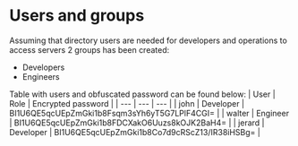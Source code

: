 # Users and groups

Assuming that directory users are needed for developers and operations to access servers 2 groups has been created:
* Developers
* Engineers

Table with users and obfuscated password can be found below:
| User | Role | Encrypted password |
| --- | --- | --- |
| john   | Developer | BI1U6QE5qcUEpZmGki1b8Fsqm3sYh6yT5G7LPlF4CGI= |
| walter | Engineer  | BI1U6QE5qcUEpZmGki1b8FDCXakO6Uuzs8kOJK2BaH4= |
| jerard | Developer | BI1U6QE5qcUEpZmGki1b8Co7d9cRScZ13/IR38iHSBg= |
